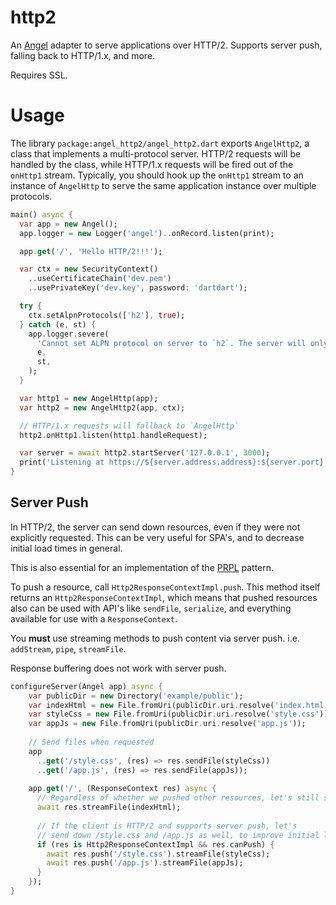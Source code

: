# http2
An [Angel](https://angel-dart.github.io) adapter to serve applications over
HTTP/2.
Supports server push, falling back to HTTP/1.x, and more.

Requires SSL.

# Usage
The library `package:angel_http2/angel_http2.dart` exports `AngelHttp2`,
a class that implements a multi-protocol server. HTTP/2 requests will be
handled by the class, while HTTP/1.x requests will be fired out of the
`onHttp1` stream. Typically, you should hook up the `onHttp1` stream to
an instance of `AngelHttp` to serve the same application instance over
multiple protocols.

```dart
main() async {
  var app = new Angel();
  app.logger = new Logger('angel')..onRecord.listen(print);

  app.get('/', 'Hello HTTP/2!!!');

  var ctx = new SecurityContext()
    ..useCertificateChain('dev.pem')
    ..usePrivateKey('dev.key', password: 'dartdart');

  try {
    ctx.setAlpnProtocols(['h2'], true);
  } catch (e, st) {
    app.logger.severe(
      'Cannot set ALPN protocol on server to `h2`. The server will only serve HTTP/1.x.',
      e,
      st,
    );
  }

  var http1 = new AngelHttp(app);
  var http2 = new AngelHttp2(app, ctx);

  // HTTP/1.x requests will fallback to `AngelHttp`
  http2.onHttp1.listen(http1.handleRequest);

  var server = await http2.startServer('127.0.0.1', 3000);
  print('Listening at https://${server.address.address}:${server.port}');
}
```

## Server Push
In HTTP/2, the server can send down resources, even if they were not explicitly requested.
This can be very useful for SPA's, and to decrease initial load times in general.

This is also essential for an implementation of the
[PRPL](https://developers.google.com/web/fundamentals/performance/prpl-pattern/) pattern.

To push a resource, call `Http2ResponseContextImpl.push`. This method itself returns an
`Http2ResponseContextImpl`, which means that pushed resources also can be used with API's
like `sendFile`, `serialize`, and everything available for use with a `ResponseContext`.

You **must** use streaming methods to push content via server push.
i.e. `addStream`, `pipe`, `streamFile`.

Response buffering does not work with server push.

```dart
configureServer(Angel app) async {
    var publicDir = new Directory('example/public');
    var indexHtml = new File.fromUri(publicDir.uri.resolve('index.html'));
    var styleCss = new File.fromUri(publicDir.uri.resolve('style.css'));
    var appJs = new File.fromUri(publicDir.uri.resolve('app.js'));
    
    // Send files when requested
    app
      ..get('/style.css', (res) => res.sendFile(styleCss))
      ..get('/app.js', (res) => res.sendFile(appJs));
    
    app.get('/', (ResponseContext res) async {
      // Regardless of whether we pushed other resources, let's still send /index.html.
      await res.streamFile(indexHtml);
  
      // If the client is HTTP/2 and supports server push, let's
      // send down /style.css and /app.js as well, to improve initial load time.
      if (res is Http2ResponseContextImpl && res.canPush) {
        await res.push('/style.css').streamFile(styleCss);
        await res.push('/app.js').streamFile(appJs);
      }
    });
}
```